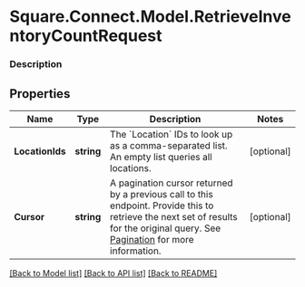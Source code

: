 # Square.Connect.Model.RetrieveInventoryCountRequest

### Description



## Properties

Name | Type | Description | Notes
------------ | ------------- | ------------- | -------------
**LocationIds** | **string** | The &#x60;Location&#x60; IDs to look up as a comma-separated list. An empty list queries all locations. | [optional] 
**Cursor** | **string** | A pagination cursor returned by a previous call to this endpoint. Provide this to retrieve the next set of results for the original query.  See [Pagination](https://developer.squareup.com/docs/basics/api101/pagination) for more information. | [optional] 



[[Back to Model list]](../README.md#documentation-for-models) [[Back to API list]](../README.md#documentation-for-api-endpoints) [[Back to README]](../README.md)

